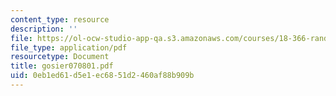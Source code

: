 ```yaml
---
content_type: resource
description: ''
file: https://ol-ocw-studio-app-qa.s3.amazonaws.com/courses/18-366-random-walks-and-diffusion-fall-2006/0eb1ed61d5e1ec6851d2460af88b909b_gosier070801.pdf
file_type: application/pdf
resourcetype: Document
title: gosier070801.pdf
uid: 0eb1ed61-d5e1-ec68-51d2-460af88b909b
---
```

